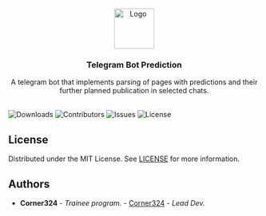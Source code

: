 <br/>
<p align="center">
  <a href="https://github.com/Corner324/TelegramPredictions">
    <img src="https://i.imgur.com/19Qdspm.png" alt="Logo" width="80" height="80">
  </a>

  <h3 align="center">Telegram Bot Prediction</h3>

  <p align="center">
    A telegram bot that implements parsing of pages with predictions and their further planned publication in selected chats.
    <br/>
    <br/>
  </p>
</p>

![Downloads](https://img.shields.io/github/downloads/Corner324/TelegramPredictions/total) ![Contributors](https://img.shields.io/github/contributors/Corner324/TelegramPredictions?color=dark-green) ![Issues](https://img.shields.io/github/issues/Corner324/TelegramPredictions) ![License](https://img.shields.io/github/license/Corner324/TelegramPredictions) 


## License

Distributed under the MIT License. See [LICENSE](https://github.com/Corner324/TelegramPredictions/blob/main/LICENSE.md) for more information.

## Authors

* **Corner324** - *Trainee program.* - [Corner324](https://github.com/Corner324) - *Lead Dev.*

